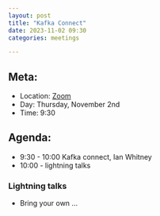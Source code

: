 ```yaml
---
layout: post
title: "Kafka Connect"
date: 2023-11-02 09:30
categories: meetings

---
```


## Meta:

- Location: [Zoom](https://z.umn.edu/cpmstream)
- Day: Thursday, November 2nd
- Time: 9:30

## Agenda:
- 9:30 - 10:00 Kafka connect, Ian Whitney
- 10:00 - lightning talks

### Lightning talks
- Bring your own ...
